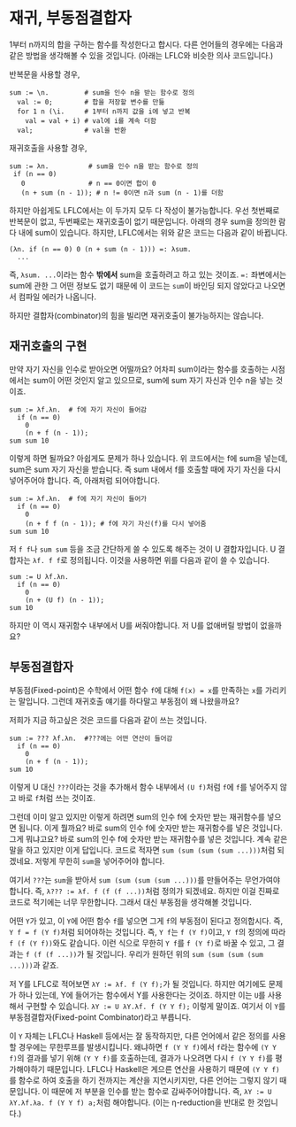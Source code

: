 # 재귀, 부동점결합자

1부터 n까지의 합을 구하는 함수를 작성한다고 합시다. 다른 언어들의 경우에는 다음과 같은 방법을 생각해볼 수 있을 것입니다. (아래는 LFLC와 비슷한 의사 코드입니다.)

반복문을 사용할 경우,

```lflc
sum := \n.         # sum을 인수 n을 받는 함수로 정의
  val := 0;        # 합을 저장할 변수를 만듦
  for 1 n (\i.     # 1부터 n까지 값을 i에 넣고 반복
    val = val + i) # val에 i를 계속 더함
  val;             # val을 반환
```

재귀호출을 사용할 경우,

```lflc
sum := λn.          # sum을 인수 n을 받는 함수로 정의
 if (n == 0)
   0                # n == 0이면 합이 0
   (n + sum (n - 1)); # n != 0이면 n과 sum (n - 1)를 더함
```

하지만 아쉽게도 LFLC에서는 이 두가지 모두 다 작성이 불가능합니다. 우선 첫번째로 반복문이 없고, 두번째로는 재귀호출이 없기 때문입니다. 아래의 경우 sum을 정의한 람다 내에 sum이 있습니다. 하지만, LFLC에서는 위와 같은 코드는 다음과 같이 바뀝니다.

```lflc
(λn. if (n == 0) 0 (n + sum (n - 1))) =: λsum.
  ...
```

즉, `λsum. ...`이라는 함수 **밖에서** sum을 호출하려고 하고 있는 것이죠. `=:` 좌변에서는 sum에 관한 그 어떤 정보도 없기 때문에 이 코드는 `sum`이 바인딩 되지 않았다고 나오면서 컴파일 에러가 나옵니다.

하지만 결합자(combinator)의 힘을 빌리면 재귀호출이 불가능하지는 않습니다.

## 재귀호출의 구현

만약 자기 자신을 인수로 받아오면 어떨까요? 어차피 sum이라는 함수를 호출하는 시점에서는 sum이 어떤 것인지 알고 있으므로, sum에 sum 자기 자신과 인수 n을 넣는 것이죠.

```lflc
sum := λf.λn.  # f에 자기 자신이 들어감
  if (n == 0)
    0
    (n + f (n - 1));
sum sum 10
```

이렇게 하면 될까요? 아쉽게도 문제가 하나 있습니다. 위 코드에서는 f에 sum을 넣는데, sum은 sum 자기 자신을 받습니다. 즉 sum 내에서 f를 호출할 때에 자기 자신을 다시 넣어주어야 합니다. 즉, 아래처럼 되어야합니다.

```lflc
sum := λf.λn.  # f에 자기 자신이 들어가
  if (n == 0)
    0
    (n + f f (n - 1)); # f에 자기 자신(f)를 다시 넣어줌
sum sum 10
```

저 `f f`나 `sum sum` 등을 조금 간단하게 쓸 수 있도록 해주는 것이 U 결합자입니다. U 결합자는 `λf. f f`로 정의됩니다. 이것을 사용하면 위를 다음과 같이 쓸 수 있습니다.

```lflc
sum := U λf.λn.
  if (n == 0)
    0
    (n + (U f) (n - 1));
sum 10
```

하지만 이 역시 재귀함수 내부에서 U를 써줘야합니다. 저 U를 없애버릴 방법이 없을까요?

## 부동점결합자

부동점(Fixed-point)은 수학에서 어떤 함수 `f`에 대해 `f(x) = x`를 만족하는 `x`를 가리키는 말입니다. 그런데 재귀호출 얘기를 하다말고 부동점이 왜 나왔을까요?

저희가 지금 하고싶은 것은 코드를 다음과 같이 쓰는 것입니다.

```lflc
sum := ??? λf.λn.  #???에는 어떤 연산이 들어감
  if (n == 0)
    0
    (n + f (n - 1));
sum 10
```

이렇게 U 대신 `???`이라는 것을 추가해서 함수 내부에서 `(U f)`처럼 `f`에 `f`를 넣어주지 않고 바로 `f`처럼 쓰는 것이죠.

그런데 이미 알고 있지만 이렇게 하려면 sum의 인수 f에 숫자만 받는 재귀함수를 넣으면 됩니다. 이게 뭘까요? 바로 sum의 인수 f에 숫자만 받는 재귀함수를 넣은 것입니다. 그게 뭐냐고요? 바로 sum의 인수 f에 숫자만 받는 재귀함수를 넣은 것입니다. 계속 같은 말을 하고 있지만 이게 답입니다. 코드로 적자면 `sum (sum (sum (sum ...)))`처럼 되겠네요. 저렇게 무한히 `sum`을 넣어주어야 합니다.

여기서 `???`는 `sum`을 받아서 `sum (sum (sum (sum ...)))`를 만들어주는 무언가여야 합니다. 즉, `λ??? := λf. f (f (f ...))`처럼 정의가 되겠네요. 하지만 이걸 진짜로 코드로 적기에는 너무 무한합니다. 그래서 대신 부동점을 생각해볼 것입니다.

어떤 `Y`가 있고, 이 `Y`에 어떤 함수 `f`를 넣으면 그게 `f`의 부동점이 된다고 정의합시다. 즉, `Y f = f (Y f)`처럼 되어야하는 것입니다. 즉, `Y f`는 `f (Y f)`이고, `Y f`의 정의에 따라 `f (f (Y f))`와도 같습니다. 이런 식으로 무한히 `Y f`를 `f (Y f)`로 바꿀 수 있고, 그 결과는 `f (f (f ...))`가 될 것입니다. 우리가 원하던 위의 `sum (sum (sum (sum ...)))`과 같죠.

저 Y를 LFLC로 적어보면 `λY := λf. f (Y f);`가 될 것입니다. 하지만 여기에도 문제가 하나 있는데, Y에 들어가는 함수에서 Y를 사용한다는 것이죠. 하지만 이는 `U`를 사용해서 구현할 수 있습니다. `λY := U λY.λf. f (Y Y f);` 이렇게 말이죠. 여기서 이 `Y`를 부동점결합자(Fixed-point Combinator)라고 부릅니다.

이 `Y` 자체는 LFLC나 Haskell 등에서는 잘 동작하지만, 다른 언어에서 같은 정의를 사용할 경우에는 무한루프를 발생시킵니다. 왜냐하면 `f (Y Y f)`에서 `f`라는 함수에 `(Y Y f)`의 결과를 넣기 위해 `(Y Y f)`를 호출하는데, 결과가 나오려면 다시 `f (Y Y f)`를 평가해야하기 때문입니다. LFLC나 Haskell은 게으른 연산을 사용하기 때문에 `(Y Y f)` 를 함수로 하여 호출을 하기 전까지는 계산을 지연시키지만, 다른 언어는 그렇지 않기 때문입니다. 이 때문에 저 부분을 인수를 받는 함수로 감싸주어야합니다. 즉, `λY := U λY.λf.λa. f (Y Y f) a;`처럼 해야합니다. (이는 η-reduction을 반대로 한 것입니다.)

